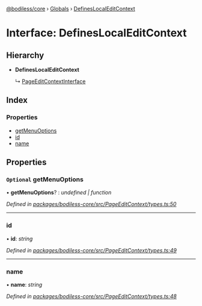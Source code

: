 [@bodiless/core](../README.md) › [Globals](../globals.md) › [DefinesLocalEditContext](defineslocaleditcontext.md)

# Interface: DefinesLocalEditContext

## Hierarchy

* **DefinesLocalEditContext**

  ↳ [PageEditContextInterface](pageeditcontextinterface.md)

## Index

### Properties

* [getMenuOptions](defineslocaleditcontext.md#optional-getmenuoptions)
* [id](defineslocaleditcontext.md#id)
* [name](defineslocaleditcontext.md#name)

## Properties

### `Optional` getMenuOptions

• **getMenuOptions**? : *undefined | function*

*Defined in [packages/bodiless-core/src/PageEditContext/types.ts:50](https://github.com/johnsonandjohnson/Bodiless-JS/blob/2441984/packages/bodiless-core/src/PageEditContext/types.ts#L50)*

___

###  id

• **id**: *string*

*Defined in [packages/bodiless-core/src/PageEditContext/types.ts:49](https://github.com/johnsonandjohnson/Bodiless-JS/blob/2441984/packages/bodiless-core/src/PageEditContext/types.ts#L49)*

___

###  name

• **name**: *string*

*Defined in [packages/bodiless-core/src/PageEditContext/types.ts:48](https://github.com/johnsonandjohnson/Bodiless-JS/blob/2441984/packages/bodiless-core/src/PageEditContext/types.ts#L48)*
